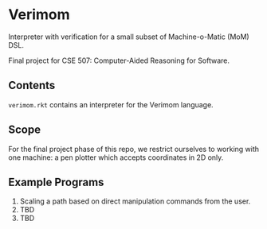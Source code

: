 # Verimom

Interpreter with verification for a small subset of Machine-o-Matic (MoM) DSL.

Final project for CSE 507: Computer-Aided Reasoning for Software.

## Contents

`verimom.rkt` contains an interpreter for the Verimom language.

## Scope

For the final project phase of this repo, we restrict ourselves to working with one
machine: a pen plotter which accepts coordinates in 2D only.

## Example Programs

1. Scaling a path based on direct manipulation commands from the user.
2. TBD
3. TBD

